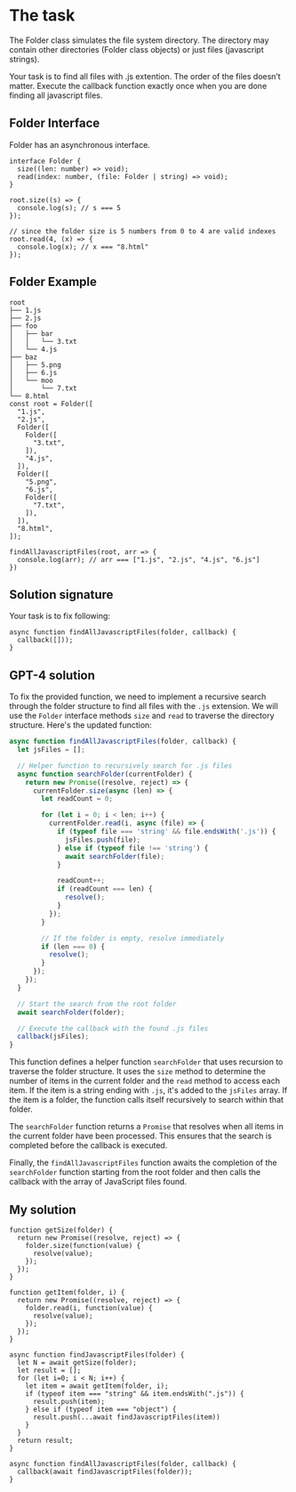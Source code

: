 # The task

The Folder class simulates the file system directory. The directory may contain other directories (Folder class objects) or just files (javascript strings).

Your task is to find all files with .js extention. The order of the files doesn’t matter. Execute the callback function exactly once when you are done finding all javascript files.

## Folder Interface

Folder has an asynchronous interface.

```
interface Folder {
  size((len: number) => void);
  read(index: number, (file: Folder | string) => void);
}

root.size((s) => {
  console.log(s); // s === 5
});

// since the folder size is 5 numbers from 0 to 4 are valid indexes
root.read(4, (x) => {
  console.log(x); // x === "8.html"
});
```

## Folder Example

```
root
├── 1.js
├── 2.js
├── foo
│   ├── bar
│   │   └── 3.txt
│   └── 4.js
├── baz
│   ├── 5.png
│   ├── 6.js
│   └── moo
│       └── 7.txt
└── 8.html
const root = Folder([
  "1.js",
  "2.js",
  Folder([
    Folder([
      "3.txt",
    ]),
    "4.js",
  ]),
  Folder([
    "5.png",
    "6.js",
    Folder([
      "7.txt",
    ]),
  ]),
  "8.html",
]);

findAllJavascriptFiles(root, arr => {
  console.log(arr); // arr === ["1.js", "2.js", "4.js", "6.js"]
})
```

## Solution signature

Your task is to fix following:

```
async function findAllJavascriptFiles(folder, callback) {
  callback([]));
}
```

## GPT-4 solution

To fix the provided function, we need to implement a recursive search through the folder structure to find all files with the `.js` extension. We will use the `Folder` interface methods `size` and `read` to traverse the directory structure. Here's the updated function:

```javascript
async function findAllJavascriptFiles(folder, callback) {
  let jsFiles = [];

  // Helper function to recursively search for .js files
  async function searchFolder(currentFolder) {
    return new Promise((resolve, reject) => {
      currentFolder.size(async (len) => {
        let readCount = 0;

        for (let i = 0; i < len; i++) {
          currentFolder.read(i, async (file) => {
            if (typeof file === 'string' && file.endsWith('.js')) {
              jsFiles.push(file);
            } else if (typeof file !== 'string') {
              await searchFolder(file);
            }

            readCount++;
            if (readCount === len) {
              resolve();
            }
          });
        }

        // If the folder is empty, resolve immediately
        if (len === 0) {
          resolve();
        }
      });
    });
  }

  // Start the search from the root folder
  await searchFolder(folder);

  // Execute the callback with the found .js files
  callback(jsFiles);
}
```

This function defines a helper function `searchFolder` that uses recursion to traverse the folder structure. It uses the `size` method to determine the number of items in the current folder and the `read` method to access each item. If the item is a string ending with `.js`, it's added to the `jsFiles` array. If the item is a folder, the function calls itself recursively to search within that folder.

The `searchFolder` function returns a `Promise` that resolves when all items in the current folder have been processed. This ensures that the search is completed before the callback is executed.

Finally, the `findAllJavascriptFiles` function awaits the completion of the `searchFolder` function starting from the root folder and then calls the callback with the array of JavaScript files found.


## My solution

```
function getSize(folder) {
  return new Promise((resolve, reject) => {
    folder.size(function(value) {
      resolve(value);
    });
  });
}

function getItem(folder, i) {
  return new Promise((resolve, reject) => {
    folder.read(i, function(value) {
      resolve(value);
    });
  });
}

async function findJavascriptFiles(folder) {
  let N = await getSize(folder);
  let result = [];
  for (let i=0; i < N; i++) {
    let item = await getItem(folder, i);
    if (typeof item === "string" && item.endsWith(".js")) {
      result.push(item);
    } else if (typeof item === "object") {
      result.push(...await findJavascriptFiles(item))
    }
  }
  return result;
}

async function findAllJavascriptFiles(folder, callback) {
  callback(await findJavascriptFiles(folder));
}
```

